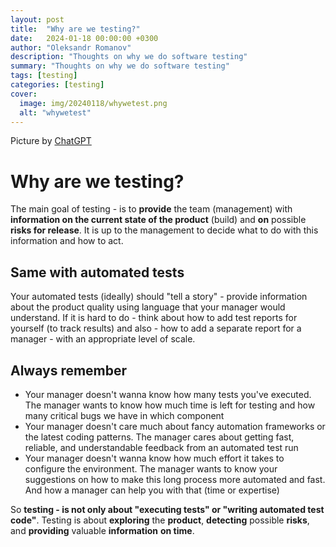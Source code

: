 ```yaml
---
layout: post
title:  "Why are we testing?"
date:   2024-01-18 00:00:00 +0300
author: "Oleksandr Romanov"
description: "Thoughts on why we do software testing"
summary: "Thoughts on why we do software testing"
tags: [testing]
categories: [testing]
cover:
  image: img/20240118/whywetest.png
  alt: "whywetest"
---
```


Picture by [ChatGPT](https://chat.openai.com/)

# Why are we testing?

The main goal of testing - is to **provide** the team (management) with **information on the current state of the product** (build) and **on** possible **risks for release**. It is up to the management to decide what to do with this information and how to act.

## Same with automated tests

Your automated tests (ideally) should "tell a story" - provide information about the product quality using language that your manager would understand. 
If it is hard to do - think about how to add test reports for yourself (to track results) and also - how to add a separate report for a manager - with an appropriate level of scale.

## Always remember
- Your manager doesn't wanna know how many tests you've executed. The manager wants to know how much time is left for testing and how many critical bugs we have in which component
- Your manager doesn't care much about fancy automation frameworks or the latest coding patterns. The manager cares about getting fast, reliable, and understandable feedback from an automated test run
- Your manager doesn't wanna know how much effort it takes to configure the environment. The manager wants to know your suggestions on how to make this long process more automated and fast. And how a manager can help you with that (time or expertise)

So **testing - is not only about "executing tests" or "writing automated test code"**. Testing is about **exploring** the **product**, **detecting** possible **risks**, and **providing** valuable **information** **on time**.